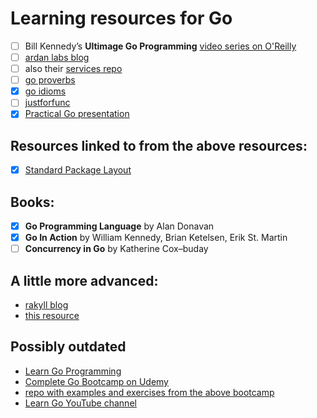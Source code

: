 # Learning resources for Go

-  [ ] Bill Kennedy’s __Ultimage Go Programming__ [video series on O'Reilly](https://www.oreilly.com/library/view/ultimate-go-programming/9780135261651/)
-  [ ] [ardan labs blog](https://www.ardanlabs.com/blog/)
-  [ ] also their [services repo](https://github.com/ardanlabs/service)
-  [ ] [go proverbs](https://go-proverbs.github.io/)
-  [x] [go idioms](https://youtu.be/MzTcsI6tn-0)
-  [ ] [justforfunc](https://www.youtube.com/channel/UC_BzFbxG2za3bp5NRRRXJSw)
-  [x] [Practical Go presentation](https://www.youtube.com/watch?v=gi7t6Pl9rxE)

## Resources linked to from the above resources:

-  [x] [Standard Package Layout](https://medium.com/@benbjohnson/standard-package-layout-7cdbc8391fc1)

## Books:

-  [x] __Go Programming Language__ by Alan Donavan
-  [x] __Go In Action__ by William Kennedy, Brian Ketelsen, Erik St. Martin
-  [ ] __Concurrency in Go__ by Katherine Cox–buday

## A little more advanced:

- [rakyll blog](https://rakyll.org/)
- [this resource](https://research.swtch.com/)

## Possibly outdated 

- [Learn Go Programming](https://blog.learngoprogramming.com/)
- [Complete Go Bootcamp on Udemy](https://www.udemy.com/course/learn-go-the-complete-bootcamp-course-golang/)
- [repo with examples and exercises from the above bootcamp](https://github.com/inancgumus/learngo)
- [Learn Go YouTube channel](https://www.youtube.com/channel/UCYxepZhtnFIVRh8t5H_QAdg?view_as=subscriber)
